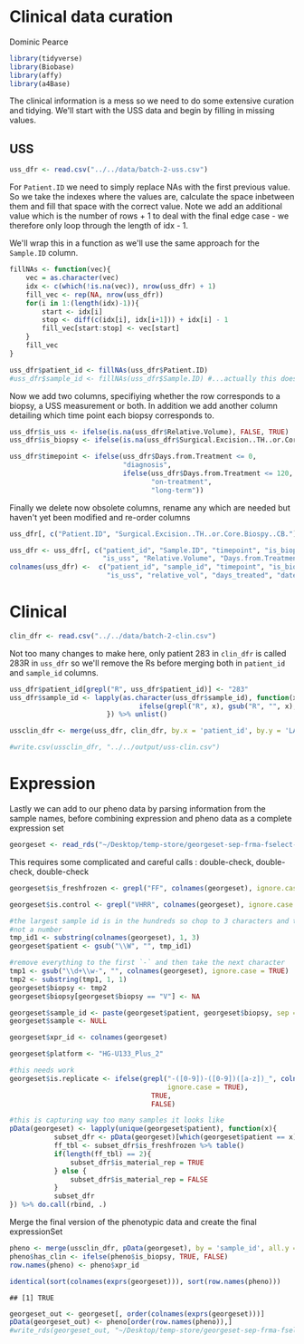 Clinical data curation
================
Dominic Pearce

``` r
library(tidyverse)
library(Biobase)
library(affy)
library(a4Base)
```

The clinical information is a mess so we need to do some extensive curation and tidying. We'll start with the USS data and begin by filling in missing values.

USS
---

``` r
uss_dfr <- read.csv("../../data/batch-2-uss.csv")
```

For `Patient.ID` we need to simply replace NAs with the first previous value. So we take the indexes where the values are, calculate the space inbetween them and fill that space with the correct value. Note we add an additional value which is the number of rows + 1 to deal with the final edge case - we therefore only loop through the length of idx - 1.

We'll wrap this in a function as we'll use the same approach for the `Sample.ID` column.

``` r
fillNAs <- function(vec){
    vec = as.character(vec)
    idx <- c(which(!is.na(vec)), nrow(uss_dfr) + 1)
    fill_vec <- rep(NA, nrow(uss_dfr))
    for(i in 1:(length(idx)-1)){
        start <- idx[i]
        stop <- diff(c(idx[i], idx[i+1])) + idx[i] - 1
        fill_vec[start:stop] <- vec[start]
    }
    fill_vec
}

uss_dfr$patient_id <- fillNAs(uss_dfr$Patient.ID)
#uss_dfr$sample_id <- fillNAs(uss_dfr$Sample.ID) #...actually this doesn't make sense to do
```

Now we add two columns, specifiying whether the row corresponds to a biopsy, a USS measurement or both. In addition we add another column detailing which time point each biopsy corresponds to.

``` r
uss_dfr$is_uss <- ifelse(is.na(uss_dfr$Relative.Volume), FALSE, TRUE)
uss_dfr$is_biopsy <- ifelse(is.na(uss_dfr$Surgical.Excision..TH..or.Core.Biospy..CB.), FALSE, TRUE)

uss_dfr$timepoint <- ifelse(uss_dfr$Days.from.Treatment <= 0,
                            "diagnosis",
                            ifelse(uss_dfr$Days.from.Treatment <= 120,
                                   "on-treatment", 
                                   "long-term"))
```

Finally we delete now obsolete columns, rename any which are needed but haven't yet been modified and re-order columns

``` r
uss_dfr[, c("Patient.ID", "Surgical.Excision..TH..or.Core.Biospy..CB.")] <- NULL

uss_dfr <- uss_dfr[, c("patient_id", "Sample.ID", "timepoint", "is_biopsy", 
                       "is_uss", "Relative.Volume", "Days.from.Treatment", "Date")]
colnames(uss_dfr) <-  c("patient_id", "sample_id", "timepoint", "is_biopsy", 
                        "is_uss", "relative_vol", "days_treated", "date")
```

Clinical
========

``` r
clin_dfr <- read.csv("../../data/batch-2-clin.csv")
```

Not too many changes to make here, only patient 283 in `clin_dfr` is called 283R in `uss_dfr` so we'll remove the Rs before merging both in `patient_id` and `sample_id` columns.

``` r
uss_dfr$patient_id[grepl("R", uss_dfr$patient_id)] <- "283"
uss_dfr$sample_id <- lapply(as.character(uss_dfr$sample_id), function(x){
                                ifelse(grepl("R", x), gsub("R", "", x), x)
                        }) %>% unlist()

ussclin_dfr <- merge(uss_dfr, clin_dfr, by.x = 'patient_id', by.y = 'LA.Number', all = TRUE)

#write.csv(ussclin_dfr, "../../output/uss-clin.csv")
```

Expression
==========

Lastly we can add to our pheno data by parsing information from the sample names, before combining expression and pheno data as a complete expression set

``` r
georgeset <- read_rds("~/Desktop/temp-store/georgeset-sep-frma-fselect-loess.rds")
```

This requires some complicated and careful calls : double-check, double-check, double-check

``` r
georgeset$is_freshfrozen <- grepl("FF", colnames(georgeset), ignore.case = TRUE)

georgeset$is.control <- grepl("VHRR", colnames(georgeset), ignore.case = TRUE)

#the largest sample id is in the hundreds so chop to 3 characters and then remove anything that's 
#not a number
tmp_id1 <- substring(colnames(georgeset), 1, 3) 
georgeset$patient <- gsub("\\W", "", tmp_id1)

#remove everything to the first `-` and then take the next character
tmp1 <- gsub("\\d+\\w-", "", colnames(georgeset), ignore.case = TRUE)
tmp2 <- substring(tmp1, 1, 1)
georgeset$biopsy <- tmp2
georgeset$biopsy[georgeset$biopsy == "V"] <- NA

georgeset$sample_id <- paste(georgeset$patient, georgeset$biopsy, sep = '-')
georgeset$sample <- NULL

georgeset$xpr_id <- colnames(georgeset)

georgeset$platform <- "HG-U133_Plus_2"

#this needs work
georgeset$is.replicate <- ifelse(grepl("-([0-9])-([0-9])([a-z])_", colnames(georgeset),
                                       ignore.case = TRUE), 
                                   TRUE, 
                                   FALSE)

#this is capturing way too many samples it looks like
pData(georgeset) <- lapply(unique(georgeset$patient), function(x){
           subset_dfr <- pData(georgeset)[which(georgeset$patient == x),]
           ff_tbl <- subset_dfr$is_freshfrozen %>% table()    
           if(length(ff_tbl) == 2){
               subset_dfr$is_material_rep = TRUE
           } else {
               subset_dfr$is_material_rep = FALSE
           }
           subset_dfr
}) %>% do.call(rbind, .) 
```

Merge the final version of the phenotypic data and create the final expressionSet

``` r
pheno <- merge(ussclin_dfr, pData(georgeset), by = 'sample_id', all.y = TRUE)
pheno$has_clin <- ifelse(pheno$is_biopsy, TRUE, FALSE)
row.names(pheno) <- pheno$xpr_id

identical(sort(colnames(exprs(georgeset))), sort(row.names(pheno)))
```

    ## [1] TRUE

``` r
georgeset_out <- georgeset[, order(colnames(exprs(georgeset)))]
pData(georgeset_out) <- pheno[order(row.names(pheno)),]
#write_rds(georgeset_out, "~/Desktop/temp-store/georgeset-sep-frma-fselect-loess-clin.Rds")
```
